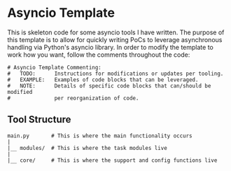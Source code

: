 # Asyncio Template

This is skeleton code for some asyncio tools I have written. The purpose of this template is to allow for quickly writing PoCs to leverage asynchronous handling via Python's asyncio library. In order to modify the template to work how you want, follow the comments throughout the code:

```
# Asyncio Template Commenting:
#   TODO:      Instructions for modifications or updates per tooling.
#   EXAMPLE:   Examples of code blocks that can be leveraged.
#   NOTE:      Details of specific code blocks that can/should be modified
#              per reorganization of code.
```

## Tool Structure

```
main.py       # This is where the main functionality occurs
|
|__ modules/  # This is where the task modules live
|
|__ core/     # This is where the support and config functions live
```

